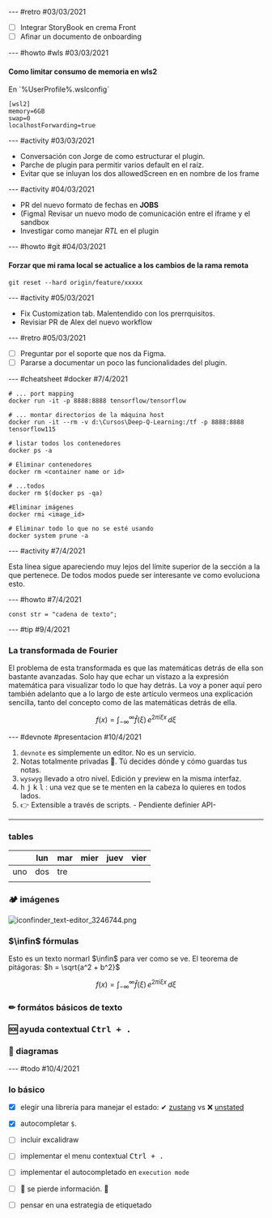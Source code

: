 --- #retro #03/03/2021

- [ ] Integrar StoryBook en crema Front
- [ ] Afinar un documento de onboarding

--- #howto #wls #03/03/2021

#### Como limitar consumo de memoria en wls2

En \`%UserProfile%\.wslconfig\`

```
[wsl2]
memory=6GB
swap=0
localhostForwarding=true
```

--- #activity #03/03/2021

- Conversación con Jorge de como estructurar el plugin.
- Parche de plugin para permitir varios default en el raíz.
- Evitar que se inluyan los dos allowedScreen en en nombre de los frame

--- #activity #04/03/2021

- PR del nuevo formato de fechas en **JOBS**
- (Figma) Revisar un nuevo modo de comunicación entre el iframe y el sandbox
- Investigar como manejar _RTL_ en el plugin

--- #howto #git #04/03/2021

#### Forzar que mi rama local se actualice a los cambios de la rama remota

```
git reset --hard origin/feature/xxxxx
```

--- #activity #05/03/2021

- Fix Customization tab. Malentendido con los prerrquisitos.
- Revisiar PR de Alex del nuevo workflow

--- #retro #05/03/2021

- [ ] Preguntar por el soporte que nos da Figma.
- [ ] Pararse a documentar un poco las funcionalidades del plugin.

--- #cheatsheet #docker #7/4/2021

```
# ... port mapping
docker run -it -p 8888:8888 tensorflow/tensorflow

# ... montar directorios de la máquina host
docker run -it --rm -v d:\Cursos\Deep-Q-Learning:/tf -p 8888:8888 tensorflow115

# listar todos los contenedores
docker ps -a

# Eliminar contenedores
docker rm <container name or id>

# ...todos
docker rm $(docker ps -qa)

#Eliminar imágenes
docker rmi <image_id>

# Eliminar todo lo que no se esté usando
docker system prune -a
```

--- #activity #7/4/2021

Esta línea sigue apareciendo muy lejos del límite superior de la sección a la que pertenece. De todos modos puede ser interesante ve como evoluciona esto.

--- #howto #7/4/2021

```
const str = "cadena de texto";
```

--- #tip #9/4/2021

### La transformada de Fourier
El problema de esta transformada es que las matemáticas detrás de ella son bastante avanzadas. Solo hay que echar un vistazo a la expresión matemática para visualizar todo lo que hay detrás. La voy a poner aquí pero también adelanto que a lo largo de este artículo vermeos una explicación sencilla, tanto del concepto como de las matemáticas detrás de ella.

$$
f(x) = \int_{-\infty}^\infty \hat{f}(\xi)\,e^{2 \pi i \xi x}\,d\xi
$$

--- #devnote #presentacion #10/4/2021

1. `devnote` es simplemente un editor. No es un servicio.
2. Notas totalmente privadas 🔐. Tú decides dónde y cómo guardas tus notas.
3. `wyswyg` llevado a otro nivel. Edición y preview en la misma interfaz.
4. <kbd>h</kbd> <kbd>j</kbd> <kbd>k</kbd> <kbd>l</kbd> : una vez que se te menten en la cabeza lo quieres en todos lados.
5. :point_right: Extensible a través de scripts. - Pendiente definier API-

---

### tables

|     | lun | mar | mier | juev | vier |
| --- | --- | --- | ---- | ---- | ---- |
| uno | dos | tre |      |      |      |
|     |     |     |      |      |      |

### 🏕 imágenes

![iconfinder_text-editor_3246744.png](devnote://6071e277c0ea972a5eb4caf9.png?name=iconfinder_text-editor_3246744&ext=png&type=image/png)

### $\infin$ fórmulas

Esto es un texto normarl $\infin$ para ver como se ve. El teorema de pitágoras: $h = \sqrt{a^2 + b^2}$

$$
f(x) = \int_{-\infty}^\infty \hat{f}(\xi)\,e^{2 \pi i \xi x}\,d\xi
$$

### ✏ formátos básicos de texto

### 🆘 ayuda contextual <kbd>Ctrl + .</kbd>

### 📐 diagramas

--- #todo #10/4/2021

### lo básico

- [x] elegir una librería para manejar el estado: ✔ [zustang](https://github.com/pmndrs/zustand) vs ❌ [unstated](https://github.com/jamiebuilds/unstated-next)
- [x] autocompletar `$`.
- [ ] incluir excalidraw
- [ ] implementar el menu contextual <kbd>Ctrl + .</kbd>
- [ ] implementar el autocompletado en `execution mode`
- [ ] :rotating_light: se pierde información. :rotating_light:
- [ ] pensar en una estrategia de etiquetado

